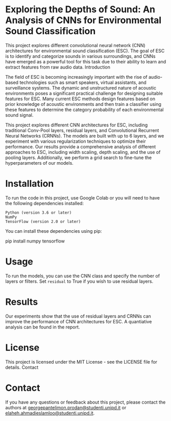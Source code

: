 # Exploring the Depths of Sound: An Analysis of CNNs for Environmental Sound Classification

This project explores different convolutional neural network (CNN) architectures for environmental sound classification (ESC). The goal of ESC is to identify and categorize sounds in various surroundings, and CNNs have emerged as a powerful tool for this task due to their ability to learn and extract features from raw audio data.
Introduction

The field of ESC is becoming increasingly important with the rise of audio-based technologies such as smart speakers, virtual assistants, and surveillance systems. The dynamic and unstructured nature of acoustic environments poses a significant practical challenge for designing suitable features for ESC. Many current ESC methods design features based on prior knowledge of acoustic environments and then train a classifier using these features to determine the category probability of each environmental sound signal.

This project explores different CNN architectures for ESC, including traditional Conv-Pool layers, residual layers, and Convolutional Recurrent Neural Networks (CRNNs). The models are built with up to 6 layers, and we experiment with various regularization techniques to optimize their performance. Our results provide a comprehensive analysis of different approaches to ESC, including width scaling, depth scaling, and the use of pooling layers. Additionally, we perform a grid search to fine-tune the hyperparameters of our models.

# Installation

To run the code in this project, use Google Colab or you will need to have the following dependencies installed:

    Python (version 3.6 or later)
    NumPy
    TensorFlow (version 2.0 or later)

You can install these dependencies using pip:

pip install numpy tensorflow

# Usage

To run the models, you can use the CNN class and specify the number of layers or filters. Set `residual` to True if you wish to use residual layers.


# Results

Our experiments show that the use of residual layers and CRNNs can improve the performance of CNN architectures for ESC. A quantiative analysis can be found in the report.


# License

This project is licensed under the MIT License - see the LICENSE file for details.
Contact

# Contact

If you have any questions or feedback about this project, please contact the authors at georgepantelimon.prodan@studenti.unipd.it or elaheh.ahmadieslamloo@studenti.unipd.it.

